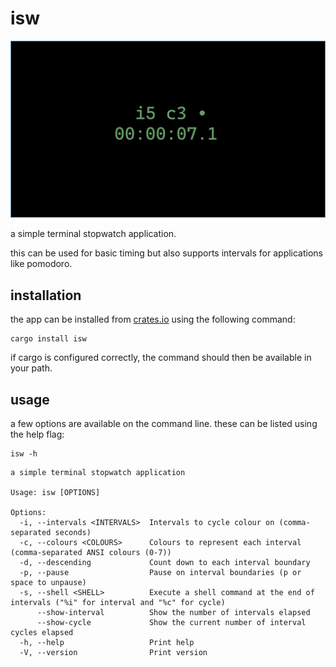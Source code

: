 isw
===

![screenshot](repo_assets/screenshot.png)

a simple terminal stopwatch application.

this can be used for basic timing but also supports intervals for applications like pomodoro.

installation
------------

the app can be installed from [crates.io](https://crates.io) using the following command:

``` fish
cargo install isw
```

if cargo is configured correctly, the command should then be available in your path.

usage
-----

a few options are available on the command line. these can be listed using the help flag:

``` fish
isw -h
```
```
a simple terminal stopwatch application

Usage: isw [OPTIONS]

Options:
  -i, --intervals <INTERVALS>  Intervals to cycle colour on (comma-separated seconds)
  -c, --colours <COLOURS>      Colours to represent each interval (comma-separated ANSI colours (0-7))
  -d, --descending             Count down to each interval boundary
  -p, --pause                  Pause on interval boundaries (p or space to unpause)
  -s, --shell <SHELL>          Execute a shell command at the end of intervals ("%i" for interval and "%c" for cycle)
      --show-interval          Show the number of intervals elapsed
      --show-cycle             Show the current number of interval cycles elapsed
  -h, --help                   Print help
  -V, --version                Print version
```

